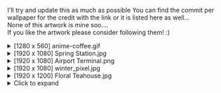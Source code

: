 I'll try and update this as much as possible 
You can find the commit per wallpaper for the credit with the link or it is listed here as well...\
None of this artwork is mine soo....\
If you like the artwork please consider following them! :)

<details>
<summary>[1280 x 560] anime-coffee.gif</summary>
  - Artist: RedWK34  <br />
  - https://redwk34.tumblr.com/post/174783574792 <br />
  - https://x.com/RedWK34  <br />

</details>

<details>
<summary>[1920 x 1080] Spring Station.jpg</summary>
Afterthought Studios

https://store.steampowered.com/app/563520/When_Our_Journey_Ends__A_Visual_Novel  <br />

https://www.steamcardexchange.net/index.php?gamepage-appid-563520  <br />

</details>

<details>
<summary>[1920 x 1080] Airport Terminal.png</summary>
Artist : Khaled

https://kldpxl.tumblr.com/image/180950108582  <br />
  
https://x.com/Kldpxl  <br />  

</details>

<details>
<summary>[1920 x 1080] winter_pixel.jpg</summary>

https://linktr.ee/sameart

https://www.reddit.com/r/PixelArt/comments/rno1no/merry_christmas_everyone/

</details>


<details>
<summary>[1920 x 1200] Floral Teahouse.jpg</summary>

https://store.steampowered.com/app/952420/Shan_Gui_II_Sweet_Osmanthus_II/?curator_clanid=7048508

https://www.steamcardexchange.net/index.php?gamepage-appid-952420

</details>



<details>
<summary>Click to expand</summary>

This is the content of the collapsible section. You can include any Markdown-formatted text, lists, or code here.

</details>


